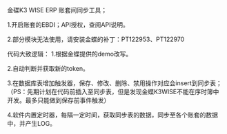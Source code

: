 ﻿金碟K3 WISE ERP 账套间同步工具；

1.开启账套的EBDI；API授权，查阅API说明。

2.部分模块无法使用，请安装金蝶的补丁：PT122953、PT122970


代码大致逻辑：
1.根据金蝶提供的demo改写。

2.自动判断并获取新的token。

3.在数据库表增加触发器，保存、修改、删除、禁用操作对应会insert到同步表；
（PS：先期计划在代码前插入至同步表，但是发现金蝶K3WISE不能在序时簿中开发。最多只能做到保存前事件触发）

4.软件内置定时器，每隔一定时间，获取同步表的数据，同步至各个账套的数据中，并产生LOG。